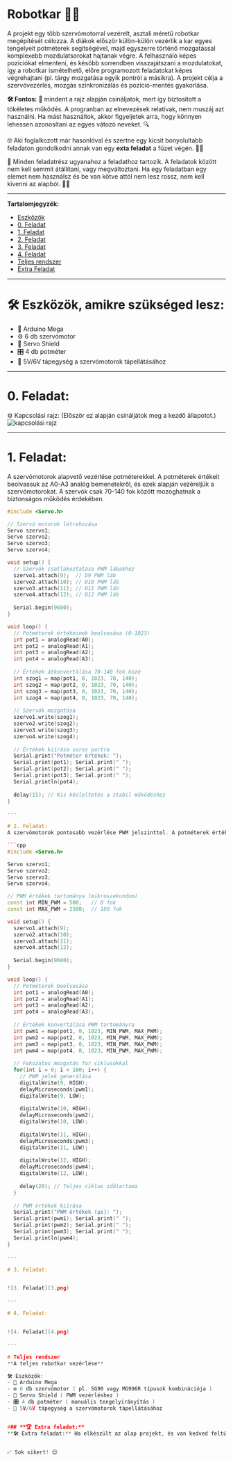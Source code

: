 # Robotkar 🤖💪

A projekt egy több szervómotorral vezérelt, asztali méretű robotkar megépítését célozza. A diákok először külön-külön vezérlik a kar egyes tengelyeit potméterek segítségével, majd egyszerre történő mozgatással komplexebb mozdulatsorokat hajtanak végre. A felhasználó képes pozíciókat elmenteni, és később sorrendben visszajátszani a mozdulatokat, így a robotkar ismételhető, előre programozott feladatokat képes végrehajtani (pl. tárgy mozgatása egyik pontról a másikra). A projekt célja a szervóvezérlés, mozgás szinkronizálás és pozíció-mentés gyakorlása.

**🛠️ Fontos:** 📝 mindent a rajz alapján csináljatok, mert így biztosított a tökéletes működés. A progranban az elnevezések relatívak, nem muszáj azt használni. Ha mást használtok, akkor figyeljetek arra, hogy könnyen lehessen azonosítani az egyes vátozó neveket. 🔍

🤓 Aki foglalkozott már hasonlóval és szertne egy kicsit bonyolultabb feladaton gondolkodni annak van egy **exta feladat** a füzet végén. 📖💡

🔗 Minden feladatrész ugyanahoz a feladathoz tartozik. A feladatok között nem kell semmit átállítani, vagy megváltoztani. Ha egy feladatban egy elemet nem használsz és be van kötve attól nem lesz rossz, nem kell kivenni az alapból. 🔄✅

---
**Tartalomjegyzék:**
-   [Eszközök](#️-eszközök-amikre-szükséged-lesz)
-   [0. Feladat](#0-feladat)
-   [1. Feladat](#1-feladat)
-   [2. Feladat](#2-feladat) 
-   [3. Feladat](#3-feladat)
-   [4. Feladat](#4-feladat)
-   [Teljes rendszer](#a-teljes-rendszer-működtetése)
-   [Extra Feladat](#extra-feladat)

---

# 🛠️ Eszközök, amikre szükséged lesz:
- 🧠 Arduino Mega
- ⚙️ 6 db szervómotor
- 🧩 Servo Shield 
- 🎛️ 4 db potméter
- 🔋 5V/6V tápegység a szervómotorok tápellátásához

---

# 0. Feladat:
⚙️ Kapcsolási rajz: (Először ez alapján csináljátok meg a kezdő állapotot.) 
![kapcsolási rajz](bekotes.png)

---

# 1. Feladat:
A szervómotorok alapvető vezérlése potméterekkel. A potméterek értékeit beolvassuk az A0-A3 analóg bemenetekről, és ezek alapján vezéreljük a szervómotorokat. A szervók csak 70-140 fok között mozoghatnak a biztonságos működés érdekében.

```cpp
#include <Servo.h>

// Szervó motorok létrehozása
Servo szervo1;
Servo szervo2;
Servo szervo3;
Servo szervo4;

void setup() {
  // Szervók csatlakoztatása PWM lábakhoz
  szervo1.attach(9);  // D9 PWM láb
  szervo2.attach(10); // D10 PWM láb
  szervo3.attach(11); // D11 PWM láb
  szervo4.attach(12); // D12 PWM láb
  
  Serial.begin(9600);
}

void loop() {
  // Potméterek értékeinek beolvasása (0-1023)
  int pot1 = analogRead(A0);
  int pot2 = analogRead(A1);
  int pot3 = analogRead(A2);
  int pot4 = analogRead(A3);
  
  // Értékek átkonvertálása 70-140 fok közé
  int szog1 = map(pot1, 0, 1023, 70, 140);
  int szog2 = map(pot2, 0, 1023, 70, 140);
  int szog3 = map(pot3, 0, 1023, 70, 140);
  int szog4 = map(pot4, 0, 1023, 70, 140);
  
  // Szervók mozgatása
  szervo1.write(szog1);
  szervo2.write(szog2);
  szervo3.write(szog3);
  szervo4.write(szog4);
  
  // Értékek kiírása soros portra
  Serial.print("Potméter értékek: ");
  Serial.print(pot1); Serial.print(" ");
  Serial.print(pot2); Serial.print(" ");
  Serial.print(pot3); Serial.print(" ");
  Serial.println(pot4);
  
  delay(15); // Kis késleltetés a stabil működéshez
}

---

# 2. Feladat:
A szervómotorok pontosabb vezérlése PWM jelszinttel. A potméterek értékeit most már közvetlenül PWM impulzusszélességre konvertáljuk (500-2500 mikroszekundum), ami pontosabb vezérlést tesz lehetővé. A motorok mozgatása fokozatos, a for ciklusok segítségével.

```cpp
#include <Servo.h>

Servo szervo1;
Servo szervo2;
Servo szervo3;
Servo szervo4;

// PWM értékek tartománya (mikroszekundum)
const int MIN_PWM = 500;   // 0 fok
const int MAX_PWM = 2500;  // 180 fok

void setup() {
  szervo1.attach(9);
  szervo2.attach(10);
  szervo3.attach(11);
  szervo4.attach(12);
  
  Serial.begin(9600);
}

void loop() {
  // Potméterek beolvasása
  int pot1 = analogRead(A0);
  int pot2 = analogRead(A1);
  int pot3 = analogRead(A2);
  int pot4 = analogRead(A3);
  
  // Értékek konvertálása PWM tartományra
  int pwm1 = map(pot1, 0, 1023, MIN_PWM, MAX_PWM);
  int pwm2 = map(pot2, 0, 1023, MIN_PWM, MAX_PWM);
  int pwm3 = map(pot3, 0, 1023, MIN_PWM, MAX_PWM);
  int pwm4 = map(pot4, 0, 1023, MIN_PWM, MAX_PWM);
  
  // Fokozatos mozgatás for ciklusokkal
  for(int i = 0; i < 180; i++) {
    // PWM jelek generálása
    digitalWrite(9, HIGH);
    delayMicroseconds(pwm1);
    digitalWrite(9, LOW);
    
    digitalWrite(10, HIGH);
    delayMicroseconds(pwm2);
    digitalWrite(10, LOW);
    
    digitalWrite(11, HIGH);
    delayMicroseconds(pwm3);
    digitalWrite(11, LOW);
    
    digitalWrite(12, HIGH);
    delayMicroseconds(pwm4);
    digitalWrite(12, LOW);
    
    delay(20); // Teljes ciklus időtartama
  }
  
  // PWM értékek kiírása
  Serial.print("PWM értékek (μs): ");
  Serial.print(pwm1); Serial.print(" ");
  Serial.print(pwm2); Serial.print(" ");
  Serial.print(pwm3); Serial.print(" ");
  Serial.println(pwm4);
}

---

# 3. Feladat:


![3. Feladat](3.png)

---

# 4. Feladat:


![4. Feladat](4.png)

---

# Teljes rendszer
**A teljes robotkar vezérlése** 

🛠️ Eszközök:   
- 🧠 Arduino Mega
- ⚙️ 6 db szervómotor ( pl. SG90 vagy MG996R típusok kombinációja )
- 🧩 Servo Shield ( PWM vezérléshez )
- 🎛️ 4 db potméter ( manuális tengelyirányítás )
- 🔋 5V/6V tápegység a szervómotorok tápellátásához


### **🏆 Extra feladat:**  
**🛠️ Extra feladat:** Ha elkészült az alap projekt, és van kedved feltúrbózni, itt egy gondolkodós kihívás! 🤔


✅ Sok sikert! 😊
